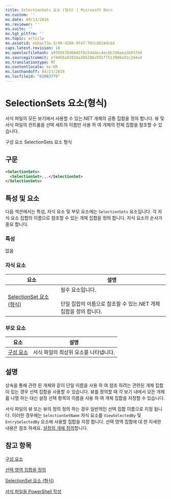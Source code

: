 ```yaml
---
title: SelectionSets 요소 (형식) | Microsoft Docs
ms.custom: ''
ms.date: 09/13/2016
ms.reviewer: ''
ms.suite: ''
ms.tgt_pltfrm: ''
ms.topic: article
ms.assetid: ebbac73a-1c99-4388-9f47-703cd024dc6d
caps.latest.revision: 18
ms.openlocfilehash: a9356635d60d5f8c5d4dec4ec8b7d0aea2b037dd
ms.sourcegitcommit: e7445ba8203da304286c591ff513900ad1c244a4
ms.translationtype: MT
ms.contentlocale: ko-KR
ms.lasthandoff: 04/23/2019
ms.locfileid: "62063779"
---
```

# <a name="selectionsets-element-format"></a>SelectionSets 요소(형식)

서식 파일의 모든 보기에서 사용할 수 있는.NET 개체의 공통 집합을 정의 합니다. 뷰 및 서식 파일의 컨트롤을 선택 세트의 이름만 사용 하 여 개체의 전체 집합을 참조할 수 있습니다.

구성 요소 SelectionSets 요소 형식

## <a name="syntax"></a>구문

```xml
<SelectionSets>
  <SelectionSet>...</SelectionSet>
</SelectionSets>
```

## <a name="attributes-and-elements"></a>특성 및 요소

다음 섹션에서는 특성, 자식 요소 및 부모 요소에는 `SelectionSets` 요소입니다. 각 자식 요소 집합의 이름으로 참조할 수 있는 개체 집합을 정의 합니다. 자식 요소의 순서가 중요 합니다.

### <a name="attributes"></a>특성

없음

### <a name="child-elements"></a>자식 요소

|요소|설명|
|-------------|-----------------|
|[SelectionSet 요소 (형식)](./selectionset-element-format.md)|필수 요소입니다.<br /><br /> 단일 집합의 이름으로 참조할 수 있는.NET 개체 집합을 정의 합니다.|

### <a name="parent-elements"></a>부모 요소

|요소|설명|
|-------------|-----------------|
|[구성 요소](./configuration-element-format.md)|서식 파일의 최상위 요소를 나타냅니다.|

## <a name="remarks"></a>설명

상속을 통해 관련 된 개체와 같이 단일 이름을 사용 하 여 참조 하려는 관련된 개체 집합이 있는 경우 선택 집합을 사용할 수 있습니다. 뷰를 정의할 때 각 보기 내에서 모든 개체를 나열 하는 대신 설정 선택 항목의 이름을 사용 하 여 개체 집합을 지정할 수 있습니다.

서식 파일의 뷰 또는 뷰의 정의 정의 하는 경우 일반적인 선택 집합 이름으로 지정 됩니다. 이러한 경우에는 `SelectionSetName` 자식 요소를 `ViewSelectedBy` 및 `EntrySelectedBy` 요소에 사용할 집합을 지정 합니다. 선택 영역 집합에 대 한 자세한 내용은 참조 하세요. [설정의 개체 정의](./defining-selection-sets.md)합니다.

## <a name="see-also"></a>참고 항목

[구성 요소](./configuration-element-format.md)

[선택 영역 집합을 정의](./defining-selection-sets.md)

[SelectionSet 요소 (형식)](./selectionset-element-format.md)

[서식 파일을 PowerShell 작성](./writing-a-powershell-formatting-file.md)
